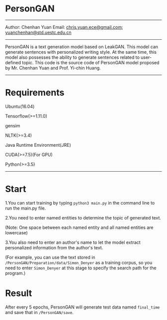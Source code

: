 # PersonGAN

*******************************************************************************************************************************
Author: Chenhan Yuan
Email: chris.yuan.ece@gmail.com; yuanchenhan@std.uestc.edu.cn 
*******************************************************************************************************************************
PersonGAN is a text generation model based on LeakGAN. This model can generate sentences with personalized writing style. 
At the same time, this model also possesses the ability to generate sentences related to user-defined topic.
This code is the source code of PersonGAN model proposed by Mr. Chenhan Yuan and Prof. Yi-chin Huang. 
*******************************************************************************************************************************
# Requirements
Ubuntu(16.04)

Tensorflow(>=1.11.0)

gensim

NLTK(>=3.4)

Java Runtime Environment(JRE)

CUDA(>=7.5)(For GPU)

Python(>=3.5)

********************************************************************************************************************************
# Start

1.You can start training by typing `python3 main.py` in the command line to run the main.py file.

2.You need to enter named entities to determine the topic of generated text. 

(Note: One space between each named entity and all named entities are lowercase)

3.You also need to enter an author's name to let the model extract personalized information from the author's text.

(For example, you can use the text stored in `/PersonGAN/Preparation/data/Simon_Denyer` as a training corpus, so you need to enter `Simon_Denyer` at this stage to specify the search path for the program.)

# Result

After every 5 epochs, PersonGAN will generate test data named `final_time` and save that in `/PersonGAN/save`.

